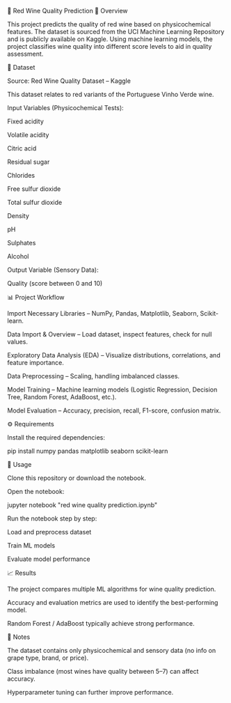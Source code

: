 
🍷 Red Wine Quality Prediction
📌 Overview

This project predicts the quality of red wine based on physicochemical features. The dataset is sourced from the UCI Machine Learning Repository and is publicly available on Kaggle. Using machine learning models, the project classifies wine quality into different score levels to aid in quality assessment.

📂 Dataset

Source: Red Wine Quality Dataset – Kaggle

This dataset relates to red variants of the Portuguese Vinho Verde wine.

Input Variables (Physicochemical Tests):

Fixed acidity

Volatile acidity

Citric acid

Residual sugar

Chlorides

Free sulfur dioxide

Total sulfur dioxide

Density

pH

Sulphates

Alcohol

Output Variable (Sensory Data):

Quality (score between 0 and 10)

📊 Project Workflow

Import Necessary Libraries – NumPy, Pandas, Matplotlib, Seaborn, Scikit-learn.

Data Import & Overview – Load dataset, inspect features, check for null values.

Exploratory Data Analysis (EDA) – Visualize distributions, correlations, and feature importance.

Data Preprocessing – Scaling, handling imbalanced classes.

Model Training – Machine learning models (Logistic Regression, Decision Tree, Random Forest, AdaBoost, etc.).

Model Evaluation – Accuracy, precision, recall, F1-score, confusion matrix.

⚙️ Requirements

Install the required dependencies:

pip install numpy pandas matplotlib seaborn scikit-learn

🚀 Usage

Clone this repository or download the notebook.

Open the notebook:

jupyter notebook "red wine quality prediction.ipynb"


Run the notebook step by step:

Load and preprocess dataset

Train ML models

Evaluate model performance

📈 Results

The project compares multiple ML algorithms for wine quality prediction.

Accuracy and evaluation metrics are used to identify the best-performing model.

Random Forest / AdaBoost typically achieve strong performance.

📝 Notes

The dataset contains only physicochemical and sensory data (no info on grape type, brand, or price).

Class imbalance (most wines have quality between 5–7) can affect accuracy.

Hyperparameter tuning can further improve performance.
